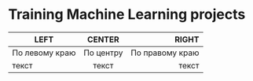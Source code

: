 #  Training Machine Learning projects

| LEFT | CENTER | RIGHT |
|----------------|:---------:|----------------:|
| По левому краю | По центру | По правому краю |
| текст | текст | текст |
